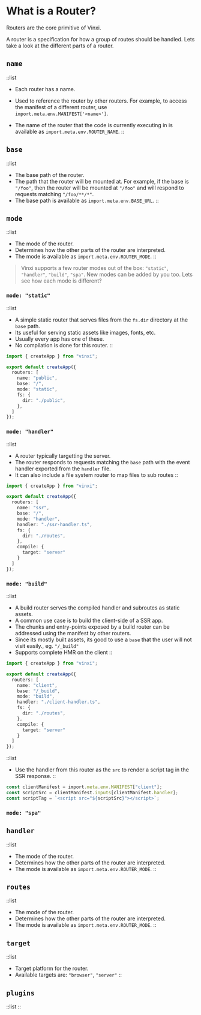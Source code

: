 # What is a Router?

Routers are the core primitive of Vinxi. 

A router is a specification for how a group of routes should be handled. Lets take a look at the different parts of a router.

## `name`

::list

- Each router has a name. 

- Used to reference the router by other routers. For example, to access the manifest of a different router, use `import.meta.env.MANIFEST['<name>']`.

- The name of the router that the code is currently executing in is available as `import.meta.env.ROUTER_NAME`.
::

## `base`

::list

- The base path of the router. 
- The path that the router will be mounted at. For example, if the base is `"/foo"`, then the router will be mounted at `"/foo"` and will respond to requests matching `"/foo/**/*"`. 
- The base path is available as `import.meta.env.BASE_URL`.
::

## `mode`

::list
- The mode of the router.
- Determines how the other parts of the router are interpreted.
- The mode is available as `import.meta.env.ROUTER_MODE`.
::

> Vinxi supports a few router modes out of the box: `"static"`, `"handler"`, `"build"`, `"spa"`. New modes can be added by you too. Lets see how each mode is different?

### `mode: "static"`

::list
- A simple static router that serves files from the `fs.dir` directory at the `base` path.
- Its useful for serving static assets like images, fonts, etc.
- Usually every app has one of these.
- No compilation is done for this router.
::
```ts
import { createApp } from "vinxi";

export default createApp({
  routers: [
    name: "public",
    base: "/",
    mode: "static",
    fs: {
      dir: "./public",
    },
  ]
});
```

### `mode: "handler"`

::list
- A router typically targetting the server. 
- The router responds to requests matching the `base` path with the event handler exported from the `handler` file.
- It can also include a file system router to map files to sub routes
::
```ts
import { createApp } from "vinxi";

export default createApp({
  routers: [
    name: "ssr",
    base: "/",
    mode: "handler",
    handler: "./ssr-handler.ts",
    fs: {
      dir: "./routes",
    },
    compile: {
      target: "server"
    }
  ]
});
```
### `mode: "build"`

::list
- A build router serves the compiled handler and subroutes as static assets.
- A common use case is to build the client-side of a SSR app.
- The chunks and entry-points exposed by a build router can be addressed using the manifest by other routers.
- Since its mostly built assets, its good to use a `base` that the user will not visit easily., eg. `"/_build"`
- Supports complete HMR on the client
::

```ts
import { createApp } from "vinxi";

export default createApp({
  routers: [
    name: "client",
    base: "/_build",
    mode: "build",
    handler: "./client-handler.ts",
    fs: {
      dir: "./routes",
    },
    compile: {
      target: "server"
    }
  ]
});
```

::list
- Use the handler from this router as the `src` to render a script tag in the SSR response. 
::

```ts
const clientManifest = import.meta.env.MANIFEST["client"];
const scriptSrc = clientManifest.inputs[clientManifest.handler];
const scriptTag = `<script src="${scriptSrc}"></script>`;
```

### `mode: "spa"`

## `handler`

::list
- The mode of the router.
- Determines how the other parts of the router are interpreted.
- The mode is available as `import.meta.env.ROUTER_MODE`.
::

## `routes`

::list
- The mode of the router.
- Determines how the other parts of the router are interpreted.
- The mode is available as `import.meta.env.ROUTER_MODE`.
::

## `target`

::list
- Target platform for the router.
- Available targets are: `"browser"`, `"server"`
::

## `plugins`
::list
::
